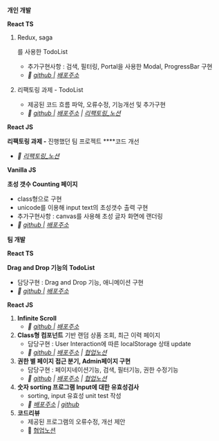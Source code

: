 **개인 개발**

**React TS**

1. Redux, saga

   를 사용한 TodoList

   - 추가구현사항 : 검색, 필터링, Portal을 사용한 Modal, ProgressBar 구현
   - *🔗  [github |](https://github.com/SeongsangCHO/wanted-preonboarding-subject-individual-4) [배포주소](https://paywork-todolist.netlify.app/)*

2. 리팩토링 과제 - TodoList

   - 제공된 코드 흐름 파악, 오류수정, 기능개선 및 추가구현
   - *🔗 [github |](https://github.com/SeongsangCHO/wanted-preonboarding-subject-individual-3) [배포주소](https://xenodochial-lichterman-01a66e.netlify.app/) | [리팩토링_노션](https://www.notion.so/cf3b015477b4495fa483ae322c0fee73)*

**React JS**

**리팩토링 과제 -** 진행했던 팀 프로젝트  ****코드 개선

- *🔗 [리팩토링_노션](https://www.notion.so/_-_-a3adababb8434fe4a70a9f3840eeeb3a)*

**Vanilla JS**

**초성 갯수 Counting 페이지**

- class형으로 구현
- unicode를 이용해 input text의 초성갯수 출력 구현
- 추가구현사항 : canvas를 사용해 초성 글자 화면에 랜더링
- *🔗 [github |](https://github.com/SeongsangCHO/wanted-preonboarding-subject-individual-2) [배포주소](https://seongsangcho.github.io/wanted-preonboarding-subject-individual-2/)*

**팀 개발**

**React TS**

**Drag and Drop 기능의** **TodoList**

- 담당구현 : Drag and Drop 기능, 애니메이션 구현
- *🔗  [github |](https://github.com/ONE-TED/5_moduCompany_team2) [배포주소](https://oneted-moducompany-todolist.netlify.app/)*

**React JS**

1. **Infinite Scroll**
   - *🔗  [github |](https://github.com/SeongsangCHO/wanted-preonboarding-subject-1) [배포주소](https://seongsangcho.github.io/wanted-preonboarding-subject-1/)*
2. **Class형 컴포넌트** 기반 랜덤 상품 조회, 최근 이력 페이지
   - 담당구현 : User Interaction에 따른 localStorage 상태 update
   - *🔗  [github |](https://github.com/SeongsangCHO/wanted-preonboarding-subject-2) [배포주소](https://angry-snyder-5ea86b.netlify.app/) | [협업노션](https://www.notion.so/2-694a8f5add9d4f8bb30744b1bac972e5)*
3. **권한 별 페이지 접근 분기, Admin페이지 구현**
   - 담당구현 : 페이지네이션기능, 검색, 필터기능, 권한 수정기능
   - *🔗  [github](https://github.com/SeongsangCHO/wanted-preonboarding-subject-3) | [배포주소](https://naughty-curie-d72f2a.netlify.app/) | [협업노션](https://www.notion.so/7ill-Resource-2f8ec63f3a9048418eaa18269cc9bfb8)*
4. **숫자 sorting 프로그램 Input에 대한 유효성검사**
   - sorting, input 유효성 unit test 작성
   - *🔗  [배포주소](https://loving-mclean-bf35fd.netlify.app/) | [github](https://github.com/SeongsangCHO/wanted-preonboarding-subject-5)*
5. **코드리뷰**
   - 제공된 프로그램의 오류수정, 개선 제안
   - 🔗 [협업노션](https://www.notion.so/WANTED-cd602b0971134688a64e146d304c5e3c)